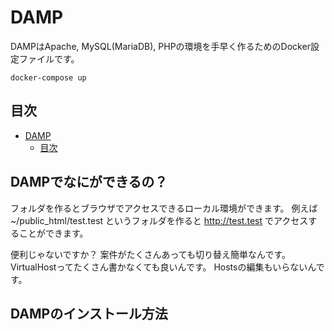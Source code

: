 # DAMP

DAMPはApache, MySQL(MariaDB), PHPの環境を手早く作るためのDocker設定ファイルです。

```shell
docker-compose up
```


## 目次

* [DAMP](#damp)
    * [目次](#toc)


## DAMPでなにができるの？

フォルダを作るとブラウザでアクセスできるローカル環境ができます。
例えば ~/public_html/test.test というフォルダを作ると http://test.test でアクセスすることができます。

便利じゃないですか？
案件がたくさんあっても切り替え簡単なんです。
VirtualHostってたくさん書かなくても良いんです。
Hostsの編集もいらないんです。

## DAMPのインストール方法
